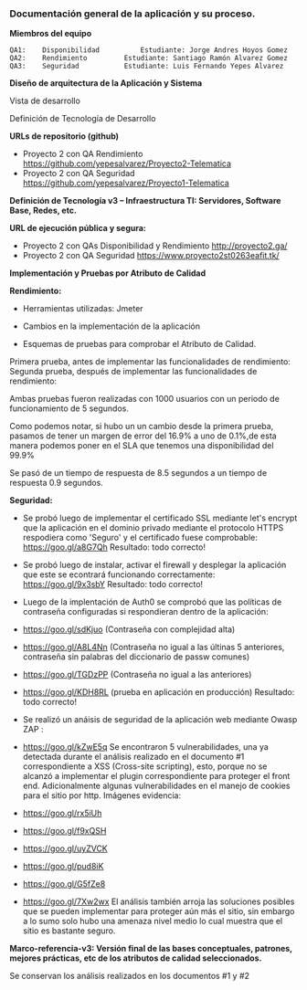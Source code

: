 ### Documentación general de la aplicación y su proceso.

**Miembros del equipo**

	QA1: 	Disponibilidad  		Estudiante: Jorge Andres Hoyos Gomez
	QA2: 	Rendimiento			Estudiante: Santiago Ramón Alvarez Gomez
	QA3: 	Seguridad			Estudiante: Luis Fernando Yepes Alvarez
	
**Diseño de arquitectura de la Aplicación y Sistema**

Vista de desarrollo

Definición de Tecnología de Desarrollo

**URLs de repositorio (github)**
* Proyecto 2 con QA Rendimiento https://github.com/yepesalvarez/Proyecto2-Telematica
* Proyecto 2 con QA Seguridad https://github.com/yepesalvarez/Proyecto1-Telematica

**Definición de Tecnología v3 – Infraestructura TI: Servidores, Software Base, Redes, etc.**

**URL de ejecución pública y segura:**
* Proyecto 2 con QAs Disponibilidad y Rendimiento http://proyecto2.ga/
* Proyecto 2 con QA Seguridad https://www.proyecto2st0263eafit.tk/

**Implementación y Pruebas por Atributo de Calidad**

**Rendimiento:**

* Herramientas utilizadas: Jmeter

* Cambios en la implementación de la aplicación
* Esquemas de pruebas para comprobar el Atributo de Calidad.

Primera prueba, antes de implementar las funcionalidades  de rendimiento: 
Segunda prueba, después de implementar las funcionalidades  de rendimiento:

Ambas pruebas fueron realizadas con 1000 usuarios con un periodo de funcionamiento de 5 segundos.

Como podemos notar, si hubo un un cambio desde la primera prueba, pasamos de tener un  margen de error del 16.9% a uno de 0.1%,de esta manera podemos poner en el SLA que tenemos una disponibilidad del 99.9%

Se pasó de un tiempo de respuesta de 8.5 segundos a un tiempo de respuesta 0.9 segundos.

**Seguridad:**

* Se probó luego de implementar el certificado SSL mediante let's encrypt que la aplicación en el dominio privado mediante el protocolo HTTPS respodiera como 'Seguro' y el certificado fuese comprobable: https://goo.gl/a8G7Qh Resultado: todo correcto!

* Se probó luego de instalar, activar el firewall y desplegar la aplicación que este se econtrará funcionando correctamente: https://goo.gl/9x3sbY 
Resultado: todo correcto!

* Luego de la implentación de Auth0 se comprobó que las políticas de contraseña configuradas si respondieran dentro de la aplicación:
* https://goo.gl/sdKjuo (Contraseña con complejidad alta)
* https://goo.gl/A8L4Nn (Contraseña no igual a las últinas 5 anteriores, contraseña sin palabras del diccionario de passw comunes)
* https://goo.gl/TGDzPP (Contraseña no igual a las anteriores)
* https://goo.gl/KDH8RL (prueba en aplicación en producción)
Resultado: todo correcto!

* Se realizó un anáisis de seguridad de la aplicación web mediante Owasp ZAP : 
* https://goo.gl/kZwE5q
Se encontraron 5 vulnerabilidades, una ya detectada durante el análisis realizado en el documento #1 correspondiente a XSS (Cross-site scripting), esto, porque no se alcanzó a implementar el plugin correspondiente para proteger el front end. Adicionalmente algunas vulnerabilidades en el manejo de cookies para el sitio por http. Imágenes evidencia:
* https://goo.gl/rx5iUh
* https://goo.gl/f9xQSH
* https://goo.gl/uyZVCK
* https://goo.gl/pud8iK
* https://goo.gl/G5fZe8
* https://goo.gl/7Xw2wx
El análisis también arroja las soluciones posibles que se pueden implementar para proteger aún más el sitio, sin embargo a lo sumo solo hubo una amenaza nivel medio lo cual muestra que el sitio es bastante seguro.

**Marco-referencia-v3: Versión final de las bases conceptuales, patrones, mejores prácticas, etc de los atributos de calidad seleccionados.**

Se conservan los análisis realizados en los documentos #1 y #2


